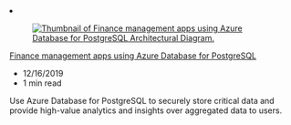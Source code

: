 <!-- This file is automatically generated by build/architectures/build_index.py. Any updates will be lost. -->

<!-- markdownlint-disable MD033 -->

<li class="grid-item item-column" data-categories="Databases Analytics ">
<article class="card">
    <div class="card-header has-margin-bottom-none" aria-hidden="true">
        <figure class="image diagram has-height-175 has-overflow-hidden level">
            <a href="/azure/architecture/solution-ideas/articles/finance-management-apps-using-azure-database-for-postgresql"><img src="/azure/architecture/browse/thumbs/finance-management-apps-using-azure-database-for-postgresql.png" class="diagram" alt="Thumbnail of Finance management apps using Azure Database for PostgreSQL Architectural Diagram." data-linktype="relative-path"></a>
        </figure>
    </div>
    <div class="card-content">
        <a class="card-content-title has-margin-top-none" href="/azure/architecture/solution-ideas/articles/finance-management-apps-using-azure-database-for-postgresql">
            <p>Finance management apps using Azure Database for PostgreSQL</p>
        </a>
        <ul class="card-content-metadata">
            <li>12/16/2019</li>
            <li>1 min read</li>
        </ul>
        <p class="card-content-description">Use Azure Database for PostgreSQL to securely store critical data and provide high-value analytics and insights over aggregated data to users.</p>
        <div class="bottom-to-top-fade is-hidden-mobile"></div>
    </div>
</article>
</li>
